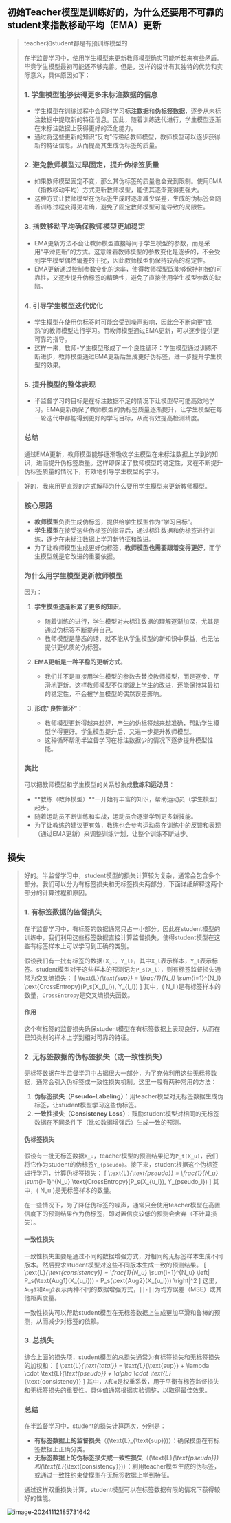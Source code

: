 ## 初始Teacher模型是训练好的，为什么还要用不可靠的student来指数移动平均（EMA）更新

> teacher和student都是有预训练模型的
>
> 在半监督学习中，使用学生模型来更新教师模型确实可能听起来有些矛盾。毕竟学生模型最初可能还不够完善。但是，这样的设计有其独特的优势和实际意义，具体原因如下：
>
> ### 1. **学生模型能够获得更多未标注数据的信息**
>    - 学生模型在训练过程中会同时学习**标注数据**和**伪标签数据**，逐步从未标注数据中提取新的特征信息。因此，随着训练迭代进行，学生模型逐渐在未标注数据上获得更好的泛化能力。
>    - 通过将这些更新的知识“反向”传递给教师模型，教师模型可以逐步获得新的特征信息，从而提高其生成伪标签的质量。
>
> ### 2. **避免教师模型过早固定，提升伪标签质量**
>    - 如果教师模型固定不变，那么其伪标签的质量也会受到限制。使用EMA（指数移动平均）方式更新教师模型，能使其逐渐变得更强大。
>    - 这种方式让教师模型在伪标签生成时逐渐减少误差，生成的伪标签会随着训练过程变得更准确，避免了固定教师模型可能导致的局限性。
>
> ### 3. **指数移动平均确保教师模型更加稳定**
>    - EMA更新方法不会让教师模型直接等同于学生模型的参数，而是采用“平滑更新”的方式。这意味着教师模型的参数变化是逐步的，不会受到学生模型偶然偏差的干扰，因此教师模型仍保持较高的稳定性。
>    - EMA更新通过控制参数变化的速率，使得教师模型既能够保持初始的可靠性，又逐步提升伪标签的精确性，避免了直接使用学生模型参数的缺陷。
>
> ### 4. **引导学生模型迭代优化**
>    - 学生模型在使用伪标签时可能会受到噪声影响，因此会不断向更“成熟”的教师模型进行学习。而教师模型通过EMA更新，可以逐步提供更可靠的指导。
>    - 这样一来，教师-学生模型形成了一个良性循环：学生模型通过训练不断进步，教师模型通过EMA更新后生成更好伪标签，进一步提升学生模型的效果。
>
> ### 5. **提升模型的整体表现**
>    - 半监督学习的目标是在标注数据不足的情况下让模型尽可能高效地学习。EMA更新确保了教师模型的伪标签质量逐渐提升，让学生模型在每一轮迭代中都能得到更好的学习目标，从而有效提高检测精度。
>
> ### 总结
> 通过EMA更新，教师模型能够逐渐吸收学生模型在未标注数据上学到的知识，进而提升伪标签质量。这样即保证了教师模型的稳定性，又在不断提升伪标签质量的情况下，有效地引导学生模型的学习。

> 好的，我来用更直观的方式解释为什么要用学生模型来更新教师模型。
>
> ### 核心思路
> - **教师模型**负责生成伪标签，提供给学生模型作为“学习目标”。
> - **学生模型**在接受这些伪标签的指导后，通过标注数据和伪标签进行训练，逐步在未标注数据上学习新特征和改进。
> - 为了让教师模型生成更好伪标签，**教师模型也需要跟着变得更好**，而学生模型就是它改进的重要依据。
>
> ### 为什么用学生模型更新教师模型
> 因为：
> 1. **学生模型逐渐积累了更多的知识**。  
>    - 随着训练的进行，学生模型对未标注数据的理解逐渐加深，尤其是通过伪标签不断提升自己。
>    - 教师模型是静态的话，就不能从学生模型的新知识中获益，也无法提供更优质的伪标签。
>
> 2. **EMA更新是一种平稳的更新方式**。  
>    - 我们并不是直接用学生模型的参数去替换教师模型，而是逐步、平滑地更新。这样教师模型不仅能跟上学生的改进，还能保持其最初的稳定性，不会被学生模型的偶然误差影响。
>
> 3. **形成“良性循环”**：
>    - 教师模型更新得越来越好，产生的伪标签越来越准确，帮助学生模型学得更好。学生模型提升后，又进一步提升教师模型。
>    - 这种循环帮助半监督学习在标注数据少的情况下逐步提升模型性能。
>
> ### 类比
> 可以把教师模型和学生模型的关系想象成**教练和运动员**：
> - **教练（教师模型）**一开始有丰富的知识，帮助运动员（学生模型）起步。
> - 随着运动员不断训练和实战，运动员会逐渐学到更多新技能。
> - 为了让教练的建议更有效，教练也会参考运动员在训练中的反馈和表现（通过EMA更新）来调整训练计划，让整个训练不断进步。

## 损失

> 好的。半监督学习中，student模型的损失计算较为复杂，通常会包含多个部分。我们可以分为有标签损失和无标签损失两部分，下面详细解释这两个部分的计算过程和原因。
>
> ### 1. 有标签数据的监督损失
> 在半监督学习中，有标签的数据通常只占一小部分。因此在student模型的训练中，我们利用这些标签数据直接计算监督损失，使得student模型在这些有标签样本上可以学习到正确的类别。
>
> 假设我们有一批有标签的数据`(X_l, Y_l)`，其中`X_l`表示样本，`Y_l`表示标签。student模型对于这些样本的预测记为`P_s(X_l)`，则有标签监督损失通常为交叉熵损失：
> \[ \text{L}_{\text{sup}} = \frac{1}{N_l} \sum_{i=1}^{N_l} \text{CrossEntropy}(P_s(X_{l_i}), Y_{l_i}) \]
> 其中，\( N_l \)是有标签样本的数量，`CrossEntropy`是交叉熵损失函数。
>
> #### 作用
> 这个有标签的监督损失确保student模型在有标签数据上表现良好，从而在已知类别的样本上学到相对可靠的特征。
>
> ### 2. 无标签数据的伪标签损失（或一致性损失）
> 无标签数据在半监督学习中占据很大一部分，为了充分利用这些无标签数据，通常会引入伪标签或一致性损失机制。这里一般有两种常用的方法：
>
> 1. **伪标签损失（Pseudo-Labeling）**：用teacher模型对无标签数据生成伪标签，让student模型学习这些伪标签。
> 2. **一致性损失（Consistency Loss）**：鼓励student模型对相同的无标签数据在不同条件下（比如数据增强后）生成一致的预测。
>
> #### 伪标签损失
> 假设有一批无标签数据`X_u`，teacher模型的预测结果记为`P_t(X_u)`，我们将它作为student的伪标签`Y_{pseudo}`。接下来，student根据这个伪标签进行学习，计算伪标签损失：
> \[ \text{L}_{\text{pseudo}} = \frac{1}{N_u} \sum_{i=1}^{N_u} \text{CrossEntropy}(P_s(X_{u_i}), Y_{pseudo_i}) \]
> 其中，\( N_u \)是无标签样本的数量。
>
> 在一些情况下，为了降低伪标签的噪声，通常只会使用teacher模型在高置信度下的预测结果作为伪标签，即对置信度较低的预测会舍弃（不计算损失）。
>
> #### 一致性损失
> 一致性损失主要是通过不同的数据增强方式，对相同的无标签样本生成不同版本。然后要求student模型对这些不同版本生成一致的预测结果。
> \[ \text{L}_{\text{consistency}} = \frac{1}{N_u} \sum_{i=1}^{N_u} \left\| P_s(\text{Aug1}(X_{u_i})) - P_s(\text{Aug2}(X_{u_i})) \right\|^2 \]
> 这里，`Aug1`和`Aug2`表示两种不同的数据增强方式，`||·||`为均方误差（MSE）或其他距离度量。
>
> 一致性损失可以帮助student模型在无标签数据上生成更加平滑和鲁棒的预测，从而减少对标签的依赖。
>
> ### 3. 总损失
> 综合上面的损失项，student模型的总损失通常为有标签损失和无标签损失的加权和：
> \[ \text{L}_{\text{total}} = \text{L}_{\text{sup}} + \lambda \cdot \text{L}_{\text{pseudo}} + \alpha \cdot \text{L}_{\text{consistency}} \]
> 其中，`λ`和`α`是权重系数，用于平衡有标签监督损失和无标签损失的重要性。具体值通常根据实验调整，以取得最佳效果。
>
> ### 总结
> 在半监督学习中，student的损失计算两次，分别是：
> - **有标签数据上的监督损失**（\(\text{L}_{\text{sup}}\)）：确保模型在有标签数据上正确分类。
> - **无标签数据上的伪标签损失或一致性损失**（\(\text{L}_{\text{pseudo}}\)和\(\text{L}_{\text{consistency}}\)）：利用teacher模型生成的伪标签，或通过一致性约束使模型在无标签数据上学到特征。
>
> 通过这样双重损失计算，student模型可以在标签数据有限的情况下获得较好的性能。

![image-20241112185731642](C:/Users/HUAWEI/AppData/Roaming/Typora/typora-user-images/image-20241112185731642.png)